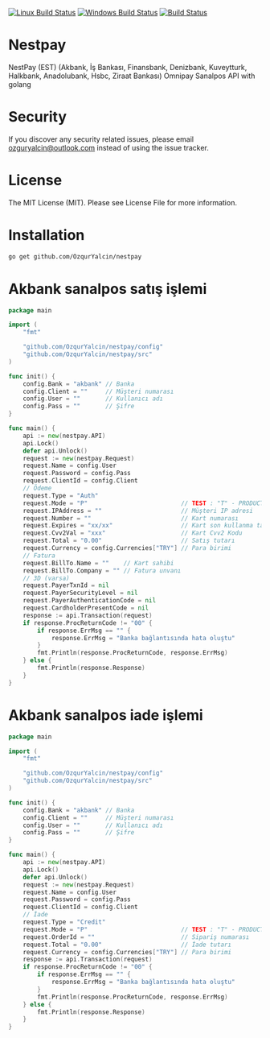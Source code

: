 [![Linux Build Status](https://travis-ci.org/OzqurYalcin/nestpay.svg?branch=master)](https://travis-ci.org/OzqurYalcin/nestpay) [![Windows Build Status](https://ci.appveyor.com/api/projects/status/q7ugwfufg8o55fj4?svg=true)](https://ci.appveyor.com/project/OzqurYalcin/nestpay) [![Build Status](https://circleci.com/gh/OzqurYalcin/nestpay.svg?style=svg)](https://circleci.com/gh/OzqurYalcin/nestpay)

# Nestpay
NestPay (EST) (Akbank, İş Bankası, Finansbank, Denizbank, Kuveytturk, Halkbank, Anadolubank, Hsbc, Ziraat Bankası) Omnipay Sanalpos API with golang

# Security
If you discover any security related issues, please email ozguryalcin@outlook.com instead of using the issue tracker.

# License
The MIT License (MIT). Please see License File for more information.

# Installation
```bash
go get github.com/OzqurYalcin/nestpay
```

# Akbank sanalpos satış işlemi
```go
package main

import (
	"fmt"

	"github.com/OzqurYalcin/nestpay/config"
	"github.com/OzqurYalcin/nestpay/src"
)

func init() {
	config.Bank = "akbank" // Banka
	config.Client = ""     // Müşteri numarası
	config.User = ""       // Kullanıcı adı
	config.Pass = ""       // Şifre
}

func main() {
	api := new(nestpay.API)
	api.Lock()
	defer api.Unlock()
	request := new(nestpay.Request)
	request.Name = config.User
	request.Password = config.Pass
	request.ClientId = config.Client
	// Ödeme
	request.Type = "Auth"
	request.Mode = "P"                          // TEST : "T" - PRODUCTION "P"
	request.IPAddress = ""                      // Müşteri IP adresi
	request.Number = ""                         // Kart numarası
	request.Expires = "xx/xx"                   // Kart son kullanma tarihi
	request.Cvv2Val = "xxx"                     // Kart Cvv2 Kodu
	request.Total = "0.00"                      // Satış tutarı
	request.Currency = config.Currencies["TRY"] // Para birimi
	// Fatura
	request.BillTo.Name = ""    // Kart sahibi
	request.BillTo.Company = "" // Fatura unvanı
	// 3D (varsa)
	request.PayerTxnId = nil
	request.PayerSecurityLevel = nil
	request.PayerAuthenticationCode = nil
	request.CardholderPresentCode = nil
	response := api.Transaction(request)
	if response.ProcReturnCode != "00" {
		if response.ErrMsg == "" {
			response.ErrMsg = "Banka bağlantısında hata oluştu"
		}
		fmt.Println(response.ProcReturnCode, response.ErrMsg)
	} else {
		fmt.Println(response.Response)
	}
}
```

# Akbank sanalpos iade işlemi
```go
package main

import (
	"fmt"

	"github.com/OzqurYalcin/nestpay/config"
	"github.com/OzqurYalcin/nestpay/src"
)

func init() {
	config.Bank = "akbank" // Banka
	config.Client = ""     // Müşteri numarası
	config.User = ""       // Kullanıcı adı
	config.Pass = ""       // Şifre
}

func main() {
	api := new(nestpay.API)
	api.Lock()
	defer api.Unlock()
	request := new(nestpay.Request)
	request.Name = config.User
	request.Password = config.Pass
	request.ClientId = config.Client
	// İade
	request.Type = "Credit"
	request.Mode = "P"                          // TEST : "T" - PRODUCTION "P"
	request.OrderId = ""                        // Sipariş numarası
	request.Total = "0.00"                      // İade tutarı
	request.Currency = config.Currencies["TRY"] // Para birimi
	response := api.Transaction(request)
	if response.ProcReturnCode != "00" {
		if response.ErrMsg == "" {
			response.ErrMsg = "Banka bağlantısında hata oluştu"
		}
		fmt.Println(response.ProcReturnCode, response.ErrMsg)
	} else {
		fmt.Println(response.Response)
	}
}
```
